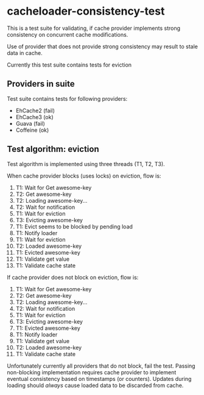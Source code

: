 # cacheloader-consistency-test
This is a test suite for validating, if cache provider implements strong consistency on
concurrent cache modifications.

Use of provider that does not provide strong consistency may result to stale data in cache.

Currently this test suite contains tests for eviction

## Providers in suite
Test suite contains tests for following providers:

* EhCache2 (fail)
* EhCache3 (ok)
* Guava (fail)
* Coffeine (ok)

## Test algorithm: eviction
Test algorithm is implemented using three threads (T1, T2, T3).

When cache provider blocks (uses locks) on eviction, flow is:

1. T1: Wait for Get awesome-key
2. T2: Get awesome-key
3. T2: Loading awesome-key...
4. T2: Wait for notification
5. T1: Wait for eviction
6. T3: Evicting awesome-key
7. T1: Evict seems to be blocked by pending load
8. T1: Notify loader
9. T1: Wait for eviction
10. T2: Loaded awesome-key
11. T1: Evicted awesome-key
12. T1: Validate get value
13. T1: Validate cache state

If cache provider does not block on eviction, flow is:

1. T1: Wait for Get awesome-key
2. T2: Get awesome-key
3. T2: Loading awesome-key...
4. T2: Wait for notification
5. T1: Wait for eviction
6. T3: Evicting awesome-key
7. T1: Evicted awesome-key
8. T1: Notify loader
9. T1: Validate get value
10. T2: Loaded awesome-key
11. T1: Validate cache state

Unfortunately currently all providers that do not block, fail the test. Passing non-blocking
implementation requires cache provider to implement eventual consistency based on timestamps
(or counters). Updates during loading should *always* cause loaded data to be discarded from
cache.
